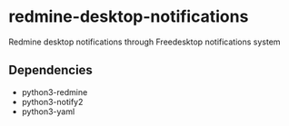 # redmine-desktop-notifications
Redmine desktop notifications through Freedesktop notifications system

## Dependencies
* python3-redmine
* python3-notify2
* python3-yaml
